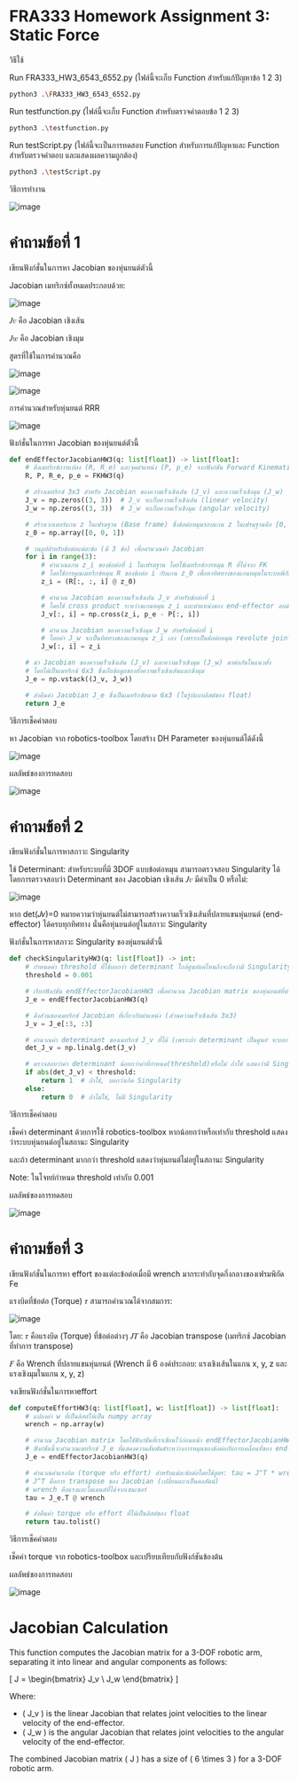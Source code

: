 # FRA333 Homework Assignment 3: Static Force

วิธีใช้

Run FRA333_HW3_6543_6552.py (ไฟล์นี้จะเก็บ Function สำหรับแก้ปัญหาข้อ 1 2 3)
```bash
python3 .\FRA333_HW3_6543_6552.py
```
Run testfunction.py (ไฟล์นี้จะเก็บ Function สำหรับตรวจคำตอบข้อ 1 2 3)
```bash
python3 .\testfunction.py
```
Run testScript.py (ไฟล์นี้จะเป็นการทดสอบ Function สำหรับการแก้ปัญหาและ Function สำหรับตรวจคำตอบ และแสดงผลความถูกต้อง)
```bash
python3 .\testScript.py
```

วิธีการทำงาน

![image](https://github.com/user-attachments/assets/0907f196-5740-4f2b-a3df-04974e795c74)

 # คำถามข้อที่ 1

 เขียนฟังก์ชั่นในการหา Jacobian ของหุ่นยนต์ตัวนี้

Jacobian เมทริกซ์ทั้งหมดประกอบด้วย:

![image](https://github.com/user-attachments/assets/3e547943-04d7-482d-9176-fd8ae1bb783b)

𝐽𝑣 คือ Jacobian เชิงเส้น

𝐽𝑤 คือ Jacobian เชิงมุม

สูตรที่ใช้ในการคำนวณคือ

![image](https://github.com/user-attachments/assets/d1bf1b5c-be44-40f6-b1cf-61905f77eba0)

![image](https://github.com/user-attachments/assets/3476f2f5-f1c7-4026-8ee3-ae65d936f1eb)

การคำนวณสำหรับหุ่นยนต์ RRR

![image](https://github.com/user-attachments/assets/5ccfbd6b-305a-4fd5-af6c-a37545ecc3d2)

ฟังก์ชั่นในการหา Jacobian ของหุ่นยนต์ตัวนี้
```python
def endEffectorJacobianHW3(q: list[float]) -> list[float]:
    # ดึงเมทริกซ์การแปลง (R, R_e) และจุดตำแหน่ง (P, p_e) จากฟังก์ชัน Forward Kinematics
    R, P, R_e, p_e = FKHW3(q)

    # สร้างเมทริกซ์ 3x3 สำหรับ Jacobian ของความเร็วเชิงเส้น (J_v) และความเร็วเชิงมุม (J_w)
    J_v = np.zeros((3, 3))  # J_v จะเก็บความเร็วเชิงเส้น (linear velocity)
    J_w = np.zeros((3, 3))  # J_w จะเก็บความเร็วเชิงมุม (angular velocity)

    # สร้างเวกเตอร์แกน z ในเฟรมฐาน (Base frame) ซึ่งข้อต่อหมุนรอบแกน z ในเฟรมฐานคือ [0, 0, 1]
    z_0 = np.array([0, 0, 1])

    # วนลูปสำหรับข้อต่อแต่ละข้อ (มี 3 ข้อ) เพื่อคำนวณค่า Jacobian
    for i in range(3):
        # คำนวณแกน z_i ของข้อต่อที่ i ในเฟรมฐาน โดยใช้เมทริกซ์การหมุน R ที่ได้จาก FK
        # โดยใช้การคูณเมทริกซ์หมุน R ของข้อต่อ i กับแกน z_0 เพื่อหาทิศทางของแกนหมุนในระบบพิกัดฐาน
        z_i = (R[:, :, i] @ z_0)  

        # คำนวณ Jacobian ของความเร็วเชิงเส้น J_v สำหรับข้อต่อที่ i
        # โดยใช้ cross product ระหว่างแกนหมุน z_i และตำแหน่งของ end-effector ลบด้วยตำแหน่งของข้อต่อที่ i
        J_v[:, i] = np.cross(z_i, p_e - P[:, i])

        # คำนวณ Jacobian ของความเร็วเชิงมุม J_w สำหรับข้อต่อที่ i
        # โดยค่า J_w จะเป็นทิศทางของแกนหมุน z_i เอง (เพราะเป็นข้อต่อหมุน revolute joint)
        J_w[:, i] = z_i

    # นำ Jacobian ของความเร็วเชิงเส้น (J_v) และความเร็วเชิงมุม (J_w) มาต่อกันในแนวตั้ง
    # โดยได้เป็นเมทริกซ์ 6x3 ซึ่งเก็บข้อมูลของทั้งความเร็วเชิงเส้นและเชิงมุม
    J_e = np.vstack((J_v, J_w))

    # ส่งคืนค่า Jacobian J_e ซึ่งเป็นเมทริกซ์ขนาด 6x3 (ในรูปแบบลิสต์ของ float)
    return J_e
```

วิธีการเช็คคำตอบ

หา Jacobian จาก robotics-toolbox โดยสร้าง DH Parameter ของหุ่นยนต์ได้ดังนี้

![image](https://github.com/user-attachments/assets/9e0e980a-5eff-4d25-8fbf-d76c129f18d6)

ผลลัพธ์ของการทดสอบ

![image](https://github.com/user-attachments/assets/77264948-06fc-4f3b-ae20-2903cfbcfd69)

 # คำถามข้อที่ 2

 เขียนฟังก์ชั่นในการหาสภาวะ Singularity 

 ใช้ Determinant: สำหรับระบบที่มี 3DOF แบบข้อต่อหมุน สามารถตรวจสอบ Singularity ได้โดยการตรวจสอบว่า Determinant ของ Jacobian เชิงเส้น 𝐽𝑣 มีค่าเป็น 0 หรือไม่:

 ![image](https://github.com/user-attachments/assets/82866b94-f5ac-4ee6-8d72-316492efc798)

หาก det(𝐽𝑣)=0 หมายความว่าหุ่นยนต์ไม่สามารถสร้างความเร็วเชิงเส้นที่ปลายแขนหุ่นยนต์ (end-effector) ได้ครบทุกทิศทาง นั่นคือหุ่นยนต์อยู่ในสภาวะ Singularity

ฟังก์ชั่นในการหาสภาวะ Singularity ของหุ่นยนต์ตัวนี้

```python
def checkSingularityHW3(q: list[float]) -> int:
    # กำหนดค่า threshold ที่ใช้บอกว่า determinant ใกล้ศูนย์แค่ไหนถึงจะถือว่ามี Singularity ตามโจทย์กำหนด
    threshold = 0.001

    # เรียกฟังก์ชัน endEffectorJacobianHW3 เพื่อคำนวณ Jacobian matrix ของหุ่นยนต์ที่ตำแหน่ง q
    J_e = endEffectorJacobianHW3(q)

    # ดึงส่วนของเมทริกซ์ Jacobian ที่เกี่ยวกับตำแหน่ง (ส่วนความเร็วเชิงเส้น 3x3)
    J_v = J_e[:3, :3]

    # คำนวณค่า determinant ของเมทริกซ์ J_v ที่ได้ (เพราะถ้า determinant เป็นศูนย์ จะบอกได้ว่ามี Singularity)
    det_J_v = np.linalg.det(J_v)

    # ตรวจสอบว่าค่า determinant น้อยกว่าค่าที่กำหนด(threshold)หรือไม่ ถ้าใช่ แสดงว่ามี Singularity
    if abs(det_J_v) < threshold:
        return 1  # ถ้าใช่, บอกว่าเกิด Singularity
    else:
        return 0  # ถ้าไม่ใช่, ไม่มี Singularity

```

วิธีการเช็คคำตอบ

เช็คค่า determinant ด้วยการใช้ robotics-toolbox หากน้อยกว่าหรือเท่ากับ threshold แสดงว่าระบบหุ่นยนต์อยู่ในสถานะ Singularity

และถ้า determinant มากกว่า threshold แสดงว่าหุ่นยนต์ไม่อยู่ในสถานะ Singularity

Note: ในโจทย์กำหนด threshold เท่ากับ 0.001

ผลลัพธ์ของการทดสอบ

![image](https://github.com/user-attachments/assets/341350b9-7ff7-4383-9c73-550100bb3c29)

 # คำถามข้อที่ 3

 เขียนฟังก์ชั่นในการหา effort ของแต่ละข้อต่อเมื่อมี wrench มากระทำกับจุดกึ่งกลางของเฟรมพิกัด Fe

แรงบิดที่ข้อต่อ (Torque) 𝜏 สามารถคำนวณได้จากสมการ:

![image](https://github.com/user-attachments/assets/244f96de-de5d-4595-b456-3bf940951fd4)

โดย: 𝜏 คือแรงบิด (Torque) ที่ข้อต่อต่างๆ 𝐽𝑇 คือ Jacobian transpose (เมทริกซ์ Jacobian ที่ทำการ transpose)

𝐹 คือ Wrench ที่ปลายแขนหุ่นยนต์ (Wrench มี 6 องค์ประกอบ: แรงเชิงเส้นในแกน x, y, z และแรงเชิงมุมในแกน x, y, z)

จงเขียนฟังก์ชั่นในการหาeffort

```python
def computeEffortHW3(q: list[float], w: list[float]) -> list[float]:
    # แปลงค่า w ที่เป็นลิสต์ให้เป็น numpy array
    wrench = np.array(w)

    # คำนวณ Jacobian matrix โดยใช้ฟังก์ชันที่เราเขียนไว้ก่อนหน้า endEffectorJacobianHW3
    # ฟังก์ชันนี้จะคำนวณเมทริกซ์ J_e ที่แสดงความสัมพันธ์ระหว่างการหมุนของข้อต่อกับการเคลื่อนที่ของ end-effector
    J_e = endEffectorJacobianHW3(q)

    # คำนวณค่าแรงบิด (torque หรือ effort) สำหรับแต่ละข้อต่อโดยใช้สูตร: tau = J^T * wrench
    # J^T คือการ transpose ของ Jacobian (เปลี่ยนแถวเป็นคอลัมน์)
    # wrench คือแรงและโมเมนต์ที่ได้จากเซนเซอร์
    tau = J_e.T @ wrench

    # ส่งคืนค่า torque หรือ effort ที่ได้เป็นลิสต์ของ float
    return tau.tolist()
```

วิธีการเช็คคำตอบ

เช็คค่า torque จาก robotics-toolbox และเปรียบเทียบกับฟังก์ชันข้องต้น

ผลลัพธ์ของการทดสอบ

![image](https://github.com/user-attachments/assets/cdbbc511-e729-408e-8756-2ea75495b52c)

# Jacobian Calculation
This function computes the Jacobian matrix for a 3-DOF robotic arm, separating it into linear and angular components as follows:

\[
J = \begin{bmatrix} 
J_v \\
J_w 
\end{bmatrix}
\]

Where:
- \( J_v \) is the linear Jacobian that relates joint velocities to the linear velocity of the end-effector.
- \( J_w \) is the angular Jacobian that relates joint velocities to the angular velocity of the end-effector.

The combined Jacobian matrix \( J \) has a size of \( 6 \times 3 \) for a 3-DOF robotic arm.


 












